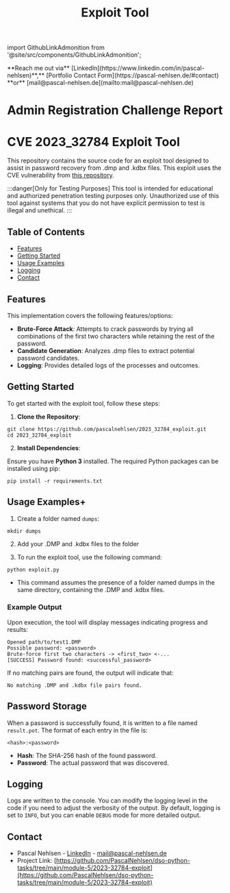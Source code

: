 ﻿---
id: exploit
title: Exploit Tool
sidebar_label: Exploit Tool
sidebar_position: 1
---

import GithubLinkAdmonition from '@site/src/components/GithubLinkAdmonition';

<GithubLinkAdmonition link="https://github.com/PascalNehlsen/dso-python-tasks/tree/main/module-5/2023-32784-exploit" text="Github Repository" type="info">
**Reach me out via** [LinkedIn](https://www.linkedin.com/in/pascal-nehlsen)**,** [Portfolio Contact Form](https://pascal-nehlsen.de/#contact) **or** [mail@pascal-nehlsen.de](mailto:mail@pascal-nehlsen.de)
</GithubLinkAdmonition>

# Admin Registration Challenge Report

# CVE 2023_32784 Exploit Tool

This repository contains the source code for an exploit tool designed to assist in password recovery from .dmp and .kdbx files. This exploit uses the CVE vulnerability from [this repository](https://github.com/vdohney/keepass-password-dumper).

:::danger[Only for Testing Purposes]
This tool is intended for educational and authorized penetration testing purposes only. Unauthorized use of this tool against systems that you do not have explicit permission to test is illegal and unethical.
:::

## Table of Contents

- [Features](#features)
- [Getting Started](#getting-started)
- [Usage Examples](#usage-examples)
- [Logging](#logging)
- [Contact](#contact)

## Features

This implementation covers the following features/options:

- **Brute-Force Attack**: Attempts to crack passwords by trying all combinations of the first two characters while retaining the rest of the password.
- **Candidate Generation**: Analyzes .dmp files to extract potential password candidates.
- **Logging**: Provides detailed logs of the processes and outcomes.

## Getting Started

To get started with the exploit tool, follow these steps:

1. **Clone the Repository**:

```
git clone https://github.com/pascalnehlsen/2023_32784_exploit.git
cd 2023_32784_exploit
```

2. **Install Dependencies**:

Ensure you have **Python 3** installed. The required Python packages can be installed using pip:

```
pip install -r requirements.txt
```

## Usage Examples+

1. Create a folder named `dumps`:

```
mkdir dumps
```

2. Add your .DMP and .kdbx files to the folder

3. To run the exploit tool, use the following command:

```
python exploit.py
```

- This command assumes the presence of a folder named dumps in the same directory, containing the .DMP and .kdbx files.

### Example Output

Upon execution, the tool will display messages indicating progress and results:

```
Opened path/to/test1.DMP
Possible password: <password>
Brute-force first two characters -> <first_two> <-...
[SUCCESS] Password found: <successful_password>
```

If no matching pairs are found, the output will indicate that:

```
No matching .DMP and .kdbx file pairs found.
```

## Password Storage

When a password is successfully found, it is written to a file named `result.pot`. The format of each entry in the file is:

```
<hash>:<password>
```

- **Hash**: The SHA-256 hash of the found password.
- **Password**: The actual password that was discovered.

## Logging

Logs are written to the console. You can modify the logging level in the code if you need to adjust the verbosity of the output. By default, logging is set to `INFO`, but you can enable `DEBUG` mode for more detailed output.

## Contact

- Pascal Nehlsen - [LinkedIn](https://www.linkedin.com/in/pascal-nehlsen) - [mail@pascal-nehlsen.de](mailto:mail@pascal-nehlsen.de)
- Project Link: [https://github.com/PascalNehlsen/dso-python-tasks/tree/main/module-5/2023-32784-exploit](https://github.com/PascalNehlsen/dso-python-tasks/tree/main/module-5/2023-32784-exploit)
